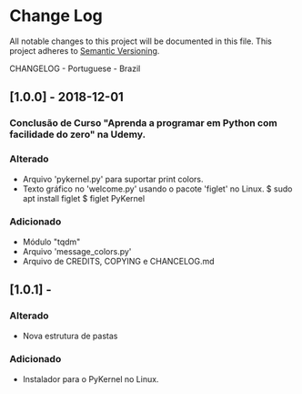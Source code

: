 # Change Log

All notable changes to this project will be documented in this file.
This project adheres to [Semantic Versioning](http://semver.org/).

CHANGELOG - Portuguese - Brazil

## [1.0.0] - 2018-12-01
### Conclusão de Curso "Aprenda a programar em Python com facilidade do zero" na Udemy.
### Alterado
- Arquivo 'pykernel.py' para suportar print colors.
- Texto gráfico no 'welcome.py' usando o pacote 'figlet' no Linux.
  $ sudo apt install figlet
  $ figlet PyKernel
### Adicionado
- Módulo "tqdm"
- Arquivo 'message_colors.py'
- Arquivo de CREDITS, COPYING e CHANCELOG.md

## [1.0.1] -
### Alterado
- Nova estrutura de pastas
### Adicionado
- Instalador para o PyKernel no Linux.
